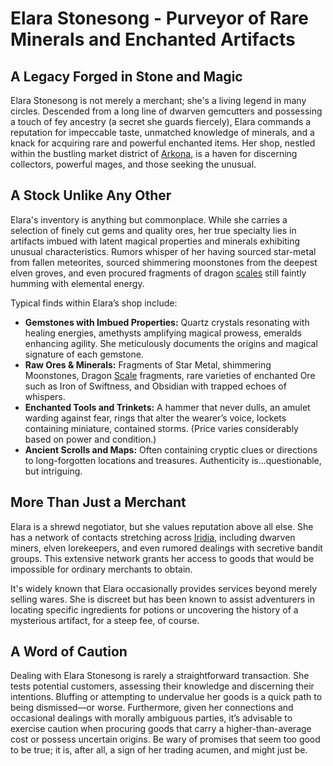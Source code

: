 # Elara Stonesong - Purveyor of Rare Minerals and Enchanted Artifacts

## A Legacy Forged in Stone and Magic

Elara Stonesong is not merely a merchant; she's a living legend in many circles. Descended from a long line of dwarven gemcutters and possessing a touch of fey ancestry (a secret she guards fiercely), Elara commands a reputation for impeccable taste, unmatched knowledge of minerals, and a knack for acquiring rare and powerful enchanted items. Her shop, nestled within the bustling market district of [Arkona](/geography/settlement/city/arkona.md), is a haven for discerning collectors, powerful mages, and those seeking the unusual.

## A Stock Unlike Any Other

Elara's inventory is anything but commonplace. While she carries a selection of finely cut gems and quality ores, her true specialty lies in artifacts imbued with latent magical properties and minerals exhibiting unusual characteristics. Rumors whisper of her having sourced star-metal from fallen meteorites, sourced shimmering moonstones from the deepest elven groves, and even procured fragments of dragon [scales](/geography/landmark/scale.md) still faintly humming with elemental energy. 

Typical finds within Elara’s shop include:

*   **Gemstones with Imbued Properties:** Quartz crystals resonating with healing energies, amethysts amplifying magical prowess, emeralds enhancing agility.  She meticulously documents the origins and magical signature of each gemstone.
*   **Raw Ores & Minerals:** Fragments of Star Metal, shimmering Moonstones, Dragon [Scale](/geography/landmark/scale.md) fragments, rare varieties of enchanted Ore such as Iron of Swiftness, and Obsidian with trapped echoes of whispers.
*   **Enchanted Tools and Trinkets:** A hammer that never dulls, an amulet warding against fear, rings that alter the wearer’s voice, lockets containing miniature, contained storms. (Price varies considerably based on power and condition.)
*   **Ancient Scrolls and Maps:**  Often containing cryptic clues or directions to long-forgotten locations and treasures. Authenticity is...questionable, but intriguing.

## More Than Just a Merchant

Elara is a shrewd negotiator, but she values reputation above all else. She has a network of contacts stretching across [Iridia](/geography/cosmology/iridia.md), including dwarven miners, elven lorekeepers, and even rumored dealings with secretive bandit groups. This extensive network grants her access to goods that would be impossible for ordinary merchants to obtain.

It's widely known that Elara occasionally provides services beyond merely selling wares.  She is discreet but has been known to assist adventurers in locating specific ingredients for potions or uncovering the history of a mysterious artifact, for a steep fee, of course. 

##  A Word of Caution

Dealing with Elara Stonesong is rarely a straightforward transaction. She tests potential customers, assessing their knowledge and discerning their intentions. Bluffing or attempting to undervalue her goods is a quick path to being dismissed—or worse.  Furthermore, given her connections and occasional dealings with morally ambiguous parties, it’s advisable to exercise caution when procuring goods that carry a higher-than-average cost or possess uncertain origins. Be wary of promises that seem too good to be true; it is, after all, a sign of her trading acumen, and might just be.
